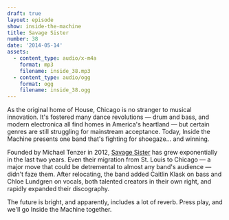```yaml
---
draft: true
layout: episode
show: inside-the-machine
title: Savage Sister
number: 38
date: '2014-05-14'
assets:
  - content_type: audio/x-m4a
    format: mp3
    filename: inside_38.mp3
  - content_type: audio/ogg
    format: ogg
    filename: inside_38.ogg
---
```

As the original home of House, Chicago is no stranger to musical innovation. It's fostered many dance revolutions &mdash; drum and bass, and modern electronica all find homes in America's heartland &mdash; but certain genres are still struggling for mainstream acceptance. Today, Inside the Machine presents one band that's fighting for shoegaze... and winning.

Founded by Michael Tenzer in 2012, [Savage Sister](http://facebook.com/savagesisterband) has grew exponentially in the last two years. Even their migration from St. Louis to Chicago &mdash; a major move that could be detremental to almost any band's audience &mdash; didn't faze them. After relocating, the band added Caitlin Klask on bass and Chloe Lundgren on vocals, both talented creators in their own right, and rapidly expanded their discography.

The future is bright, and apparently, includes a lot of reverb. Press play, and we'll go Inside the Machine together.